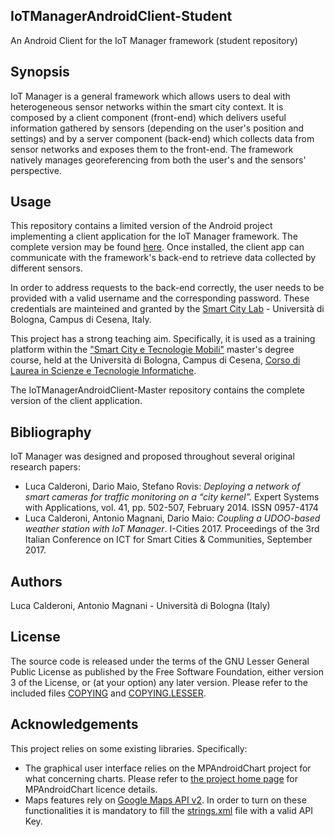 ## IoTManagerAndroidClient-Student ##
An Android Client for the IoT Manager framework (student repository)

## Synopsis ##
IoT Manager is a general framework which allows users to deal with heterogeneous sensor networks within the smart city context.
It is composed by a client component (front-end) which delivers useful information gathered by sensors (depending on the user's position and settings) and by a server component (back-end) which collects data from sensor networks and exposes them to the front-end.
The framework natively manages georeferencing from both the user's and the sensors' perspective.

## Usage ##
This repository contains a limited version of the Android project implementing a client application for the IoT Manager framework. The complete version may be found [here](https://github.com/smartcitylabunibo/IoTManagerAndroidClient-Master).
Once installed, the client app can communicate with the framework's back-end to retrieve data collected by different sensors.

In order to address requests to the back-end correctly, the user needs to be provided with a valid username and the corresponding password.
These credentials are mainteined and granted by the [Smart City Lab](http://smartcity.csr.unibo.it) - Università di Bologna, Campus di Cesena, Italy.

This project has a strong teaching aim. Specifically, it is used as a training platform within the ["Smart City e Tecnologie Mobili"](http://smartcity.csr.unibo.it/smart-city-e-tecnologie-mobili/) master's degree course, held at the Università di Bologna, Campus di Cesena, [Corso di Laurea in Scienze e Tecnologie Informatiche](http://corsi.unibo.it/scienzetecnologieinformatiche/Pagine/default.aspx).

The IoTManagerAndroidClient-Master repository contains the complete version of the client application.

## Bibliography ##
IoT Manager was designed and proposed throughout several original research papers:
- Luca Calderoni, Dario Maio, Stefano Rovis: *Deploying a network of smart cameras for traffic monitoring on a “city kernel”.* Expert Systems with Applications, vol. 41, pp. 502-507, February 2014. ISSN 0957-4174
- Luca Calderoni, Antonio Magnani, Dario Maio: *Coupling a UDOO-based weather station with IoT Manager*. I-Cities 2017. Proceedings of the 3rd Italian Conference on ICT for Smart Cities & Communities, September 2017.

## Authors ##
Luca Calderoni, Antonio Magnani - Università di Bologna (Italy)

## License ##
The source code is released under the terms of the GNU Lesser General Public License as published by the Free Software Foundation, either version 3 of the License, or (at your option) any later version. Please refer to the included files [COPYING](COPYING) and [COPYING.LESSER](COPYING.LESSER).

## Acknowledgements ##
This project relies on some existing libraries. Specifically:
- The graphical user interface relies on the MPAndroidChart project for what concerning charts. Please refer to [the project home page](https://github.com/PhilJay/MPAndroidChart) for MPAndroidChart licence details.
- Maps features rely on [Google Maps API v2](https://developers.google.com/maps/documentation/android-api/). In order to turn on these functionalities it is mandatory to fill the [strings.xml](/IoTManagerClientStudentMain/src/main/res/values/strings.xml) file with a valid API Key.
